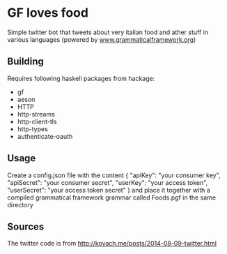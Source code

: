 GF loves food
=============
Simple twitter bot that tweets about very italian food and ather stuff in various languages (powered by www.grammaticalframework.org)

Building
--------
Requires following haskell packages from hackage:
* gf
* aeson
* HTTP
* http-streams
* http-client-tls
* http-types
* authenticate-oauth

Usage
-----
Create a config.json file with the content
    {
      "apiKey": "your consumer key",
      "apiSecret": "your consumer secret",
      "userKey": "your access token",
      "userSecret": "your access token secret"
    }
and place it together with a compiled grammatical framework grammar
called Foods.pgf in the same directory

Sources
-------
The twitter code is from http://kovach.me/posts/2014-08-09-twitter.html